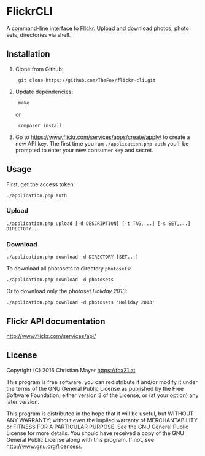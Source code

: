 # FlickrCLI

A command-line interface to [Flickr](https://www.flickr.com/). Upload and download photos, photo sets, directories via shell.

## Installation

1. Clone from Github:
	
		git clone https://github.com/TheFox/flickr-cli.git

2. Update dependencies:
	
		make
	
	or
	
		composer install

3. Go to <https://www.flickr.com/services/apps/create/apply/> to create a new API key.
The first time you run `./application.php auth` you'll be prompted to enter your new consumer key and secret.

## Usage

First, get the access token:

	./application.php auth

### Upload

	./application.php upload [-d DESCRIPTION] [-t TAG,...] [-s SET,...] DIRECTORY...

### Download

	./application.php download -d DIRECTORY [SET...]

To download all photosets to directory `photosets`:

	./application.php download -d photosets

Or to download only the photoset *Holiday 2013*:

	./application.php download -d photosets 'Holiday 2013'

## Flickr API documentation

<http://www.flickr.com/services/api/>

## License

Copyright (C) 2016 Christian Mayer <https://fox21.at>

This program is free software: you can redistribute it and/or modify it under the terms of the GNU General Public License as published by the Free Software Foundation, either version 3 of the License, or (at your option) any later version.

This program is distributed in the hope that it will be useful, but WITHOUT ANY WARRANTY; without even the implied warranty of MERCHANTABILITY or FITNESS FOR A PARTICULAR PURPOSE. See the GNU General Public License for more details. You should have received a copy of the GNU General Public License along with this program. If not, see <http://www.gnu.org/licenses/>.
